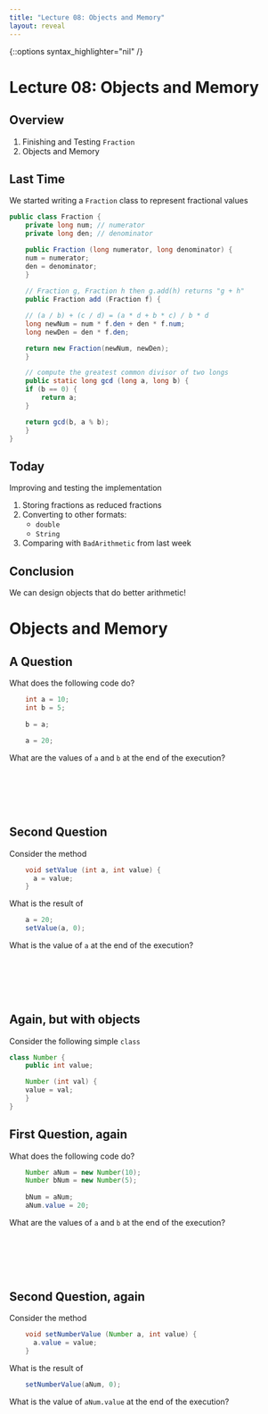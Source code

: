 ```yaml
---
title: "Lecture 08: Objects and Memory"
layout: reveal
---
```

{::options syntax_highlighter="nil" /}

# Lecture 08: Objects and Memory

## Overview

1. Finishing and Testing `Fraction`
2. Objects and Memory

## Last Time

We started writing a `Fraction` class to represent fractional values

```java
public class Fraction {
    private long num; // numerator
    private long den; // denominator

    public Fraction (long numerator, long denominator) {
	num = numerator;
	den = denominator;
    }
	
    // Fraction g, Fraction h then g.add(h) returns "g + h"
    public Fraction add (Fraction f) {

	// (a / b) + (c / d) = (a * d + b * c) / b * d
	long newNum = num * f.den + den * f.num;
	long newDen = den * f.den;

	return new Fraction(newNum, newDen);
    }

    // compute the greatest common divisor of two longs
    public static long gcd (long a, long b) {
	if (b == 0) {
	    return a;
	}

	return gcd(b, a % b);
    }
}
```

## Today

Improving and testing the implementation

1. Storing fractions as reduced fractions
2. Converting to other formats:
    + `double`
	+ `String`
3. Comparing with `BadArithmetic` from last week

## Conclusion

We can design objects that do better arithmetic!

# Objects and Memory

## A Question

What does the following code do?

```java
    int a = 10;
    int b = 5;
    
    b = a;
    
    a = 20;
```

What are the values of `a` and `b` at the end of the execution?

<div style="margin-bottom: 8em"></div>


## Second Question

Consider the method

```java
    void setValue (int a, int value) {
      a = value;
    }
```

What is the result of

```java
    a = 20;
    setValue(a, 0);
```

What is the value of `a` at the end of the execution?

<div style="margin-bottom: 8em"></div>


## Again, but with objects

Consider the following simple `class`

```java
class Number {
    public int value;

    Number (int val) {
	value = val;
    }
}
```


## First Question, again

What does the following code do?

```java
    Number aNum = new Number(10);
    Number bNum = new Number(5);
    
    bNum = aNum;
    aNum.value = 20;
```

What are the values of `a` and `b` at the end of the execution?

<div style="margin-bottom: 8em"></div>


## Second Question, again

Consider the method

```java
    void setNumberValue (Number a, int value) {
      a.value = value;
    }
```

What is the result of

```java
    setNumberValue(aNum, 0);
```

What is the value of `aNum.value` at the end of the execution?

<div style="margin-bottom: 8em"></div>


<!-- ## What is Going on Here? -->

<!-- <div style="margin-bottom: 12em"></div> -->

<!-- ## Primitive Datatypes -->

<!-- Java has 8 primitive datatypes: -->

<!-- - `byte`, `short`, `int`, `long` -->
<!-- - `float`, `double` -->
<!-- - `boolean` -->
<!-- - `char` -->

<!-- All other datatypes are objects (`class`es) -->

<!-- - instances created with keyword `new` -->

<!-- ## Value Assignment of Primitive Datatypes -->

<!-- - Assignment of primitive datatypes *copies* values -->

<!-- ```java -->
<!--     int a = 10; // assign value of 10 to a -->
<!--     int b = 5;  // assign value of 5 to b -->
    
<!--     b = a;      // copy value of a (10), assign to b -->
    
<!--     a = 20;     // assign value of 20 -->
<!-- ``` -->

<!-- <div style="margin-bottom: 4em"></div> -->


<!-- ## Passing Primitive Datatypes -->

<!-- - Method calls take *copies* of datatype values passed as arguments -->

<!--     + Copy of value of `a` passed to `setValue(a, 0)` -->

<!--     ```java -->
<!--         setValue(a, 0); -->
<!--     ``` -->

<!--     + `a` in method is a local copy; only local copy's value is changed -->

<!--     ```java -->
<!--         void setValue (int a, int value) { -->
<!--           a = value; -->
<!--         } -->
<!--     ``` -->
<!--     + original value of `a` in `main` is unchanged! -->

<!-- <div style="margin-bottom: 4em"></div> -->

<!-- ## Objects are Different -->

<!-- - `new Number(...)` creates a new instance of the `Number` class -->

<!-- - `aNum` stores a **reference** to the `Number` -->

<!-- ```java -->
<!--     Number aNum = new Number(10); -->
<!--     Number bNum = new Number(5); -->
<!-- ``` -->

<!-- - the variable `aNum` stores the reference, *not the `Number` itself!* -->

<!-- <div style="margin-bottom: 8em"></div> -->

<!-- ## Assignment -->

<!-- In this statement -->

<!-- ```java -->
<!--     Number aNum = new Number(10); -->
<!--     Number bNum = new Number(5); -->

<!--     bNum = aNum; -->
<!-- ``` -->

<!-- the reference stored in `aNum` is copied and stored in `bNum` -->

<!-- - `aNum` and `bNum` now refer to *the same* `Number` instance -->

<!-- <div style="margin-bottom: 12em"></div> -->

<!-- ## Passing Objects to Methods -->

<!-- In this statement -->

<!-- ```java -->
<!--     setNumberValue(aNum, 0); -->
<!-- ``` -->

<!-- the *reference* stored in variable `aNum` is passed to `setNumberValue` -->

<!-- ```java -->
<!--     void setNumberValue (Number a, int value) { -->
<!--       a.value = value; -->
<!--     } -->
<!-- ``` -->

<!-- The statement `a.value = value` sets the value  -->

<!-- ## In Pictures -->

<!-- ```java -->
<!-- Number aNum = new Number(10); -->
<!-- setNumberValue(aNum, 0); -->

<!-- ... -->

<!-- void setNumberValue (Number a, int value) { -->
<!--     a.value = value; -->
<!-- } -->
<!-- ``` -->

<!-- <div style="margin-bottom: 12em"></div> -->

<!-- ## Why References? -->

<!-- - Only a single copy of the object instance in computer memory -->
<!--     + more efficient -->
<!-- - More flexible behavior -->
<!--     + methods can modify multiple objects -->
<!--     + make a method "return" multiple values -->

<!-- Drawbacks? -->

<!-- - Need to be careful not to modify original object instance (if this is not what is intended) -->




